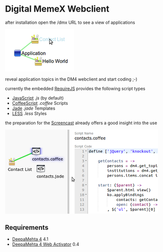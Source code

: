 # Digital MemeX Webclient

after installation open the /dmx URL to see a view of applications

![DMX application view](https://github.com/dgf/dmx-webclient/raw/master/dmx-screenshot.png)

reveal application topics in the DM4 webclient and start coding ;-)

currently the embedded [RequireJS](http://requirejs.org) provides the following script types
  * [JavaScript](https://developer.mozilla.org/en-US/docs/JavaScript/Reference) *.js* (by default)
  * [CoffeeScript](https://github.com/jrburke/require-cs) *.coffee* Scripts
  * [Jade](https://github.com/rocketlabsdev/require-jade) *.jade* Templates
  * [LESS](https://github.com/guybedford/require-less) *.less* Styles

the preparation for the [Screencast](https://github.com/dgf/dmx-webclient/wiki/Screencast) already offers a good insight into the use 

![DM4 coding view](https://github.com/dgf/dmx-webclient/raw/master/dm4-screenshot.png)

## Requirements

  * [DeepaMehta 4](https://github.com/jri/deepamehta) 4.1
  * [DeepaMehta 4 Web Activator](https://github.com/dgf/dm4-webactivator) 0.4

